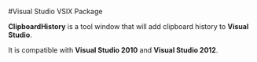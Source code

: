 
#Visual Studio VSIX Package

__ClipboardHistory__ is a tool window that will add clipboard history to __Visual Studio__.

It is compatible with __Visual Studio 2010__ and __Visual Studio 2012__.
